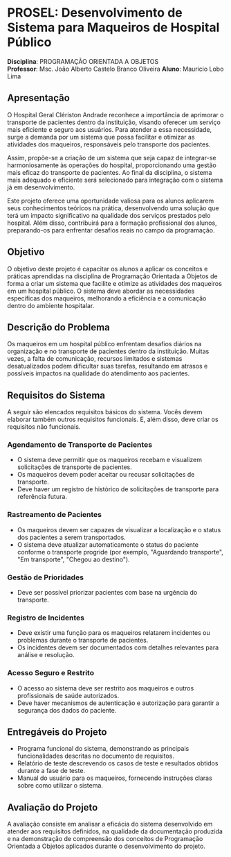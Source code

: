 # PROSEL: Desenvolvimento de Sistema para Maqueiros de Hospital Público

**Disciplina**: PROGRAMAÇÃO ORIENTADA A OBJETOS  
**Professor**: Msc. João Alberto Castelo Branco Oliveira
**Aluno**: Mauricio Lobo Lima

## Apresentação
O Hospital Geral Clériston Andrade reconhece a importância de aprimorar o transporte de pacientes dentro da instituição, visando oferecer um serviço mais eficiente e seguro aos usuários. Para atender a essa necessidade, surge a demanda por um sistema que possa facilitar e otimizar as atividades dos maqueiros, responsáveis pelo transporte dos pacientes.

Assim, propõe-se a criação de um sistema que seja capaz de integrar-se harmoniosamente às operações do hospital, proporcionando uma gestão mais eficaz do transporte de pacientes. Ao final da disciplina, o sistema mais adequado e eficiente será selecionado para integração com o sistema já em desenvolvimento.

Este projeto oferece uma oportunidade valiosa para os alunos aplicarem seus conhecimentos teóricos na prática, desenvolvendo uma solução que terá um impacto significativo na qualidade dos serviços prestados pelo hospital. Além disso, contribuirá para a formação profissional dos alunos, preparando-os para enfrentar desafios reais no campo da programação.

## Objetivo
O objetivo deste projeto é capacitar os alunos a aplicar os conceitos e práticas aprendidas na disciplina de Programação Orientada a Objetos de forma a criar um sistema que facilite e otimize as atividades dos maqueiros em um hospital público. O sistema deve abordar as necessidades específicas dos maqueiros, melhorando a eficiência e a comunicação dentro do ambiente hospitalar.

## Descrição do Problema
Os maqueiros em um hospital público enfrentam desafios diários na organização e no transporte de pacientes dentro da instituição. Muitas vezes, a falta de comunicação, recursos limitados e sistemas desatualizados podem dificultar suas tarefas, resultando em atrasos e possíveis impactos na qualidade do atendimento aos pacientes.

## Requisitos do Sistema
A seguir são elencados requisitos básicos do sistema. Vocês devem elaborar também outros requisitos funcionais. E, além disso, deve criar os requisitos não funcionais.

### Agendamento de Transporte de Pacientes
- O sistema deve permitir que os maqueiros recebam e visualizem solicitações de transporte de pacientes.
- Os maqueiros devem poder aceitar ou recusar solicitações de transporte.
- Deve haver um registro de histórico de solicitações de transporte para referência futura.

### Rastreamento de Pacientes
- Os maqueiros devem ser capazes de visualizar a localização e o status dos pacientes a serem transportados.
- O sistema deve atualizar automaticamente o status do paciente conforme o transporte progride (por exemplo, "Aguardando transporte", "Em transporte", "Chegou ao destino").

### Gestão de Prioridades
- Deve ser possível priorizar pacientes com base na urgência do transporte.

### Registro de Incidentes
- Deve existir uma função para os maqueiros relatarem incidentes ou problemas durante o transporte de pacientes.
- Os incidentes devem ser documentados com detalhes relevantes para análise e resolução.

### Acesso Seguro e Restrito
- O acesso ao sistema deve ser restrito aos maqueiros e outros profissionais de saúde autorizados.
- Deve haver mecanismos de autenticação e autorização para garantir a segurança dos dados do paciente.

## Entregáveis do Projeto
- Programa funcional do sistema, demonstrando as principais funcionalidades descritas no documento de requisitos.
- Relatório de teste descrevendo os casos de teste e resultados obtidos durante a fase de teste.
- Manual do usuário para os maqueiros, fornecendo instruções claras sobre como utilizar o sistema.

## Avaliação do Projeto
A avaliação consiste em analisar a eficácia do sistema desenvolvido em atender aos requisitos definidos, na qualidade da documentação produzida e na demonstração de compreensão dos conceitos de Programação Orientada a Objetos aplicados durante o desenvolvimento do projeto.
